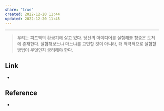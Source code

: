 ```yaml
---
share: "true"
created: 2022-12-20 11:44
updated: 2022-12-20 11:45
---
```


---

> 우리는 피드백의 황금기에 살고 있다. 당신의 아이디어를 실험해볼 청중은 도처에 존재한다. 실험해보느냐 마느냐를 고민할 것이 아니라, 더 적극적으로  실험할 방법이 무엇인지 궁리해야 한다.




## Link
- 


## Reference
- 
